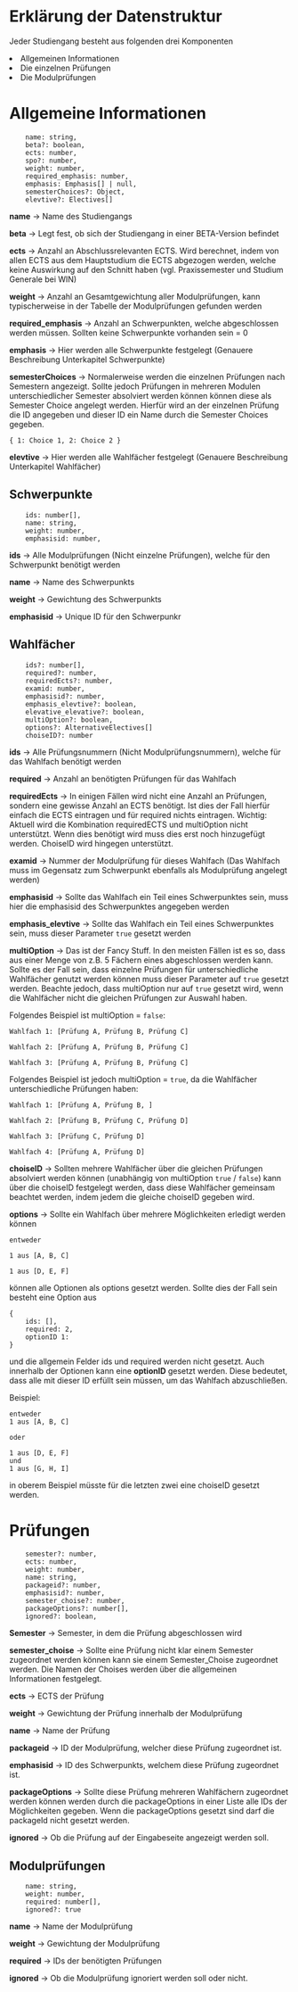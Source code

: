<h1>Erklärung der Datenstruktur</h1>

Jeder Studiengang besteht aus folgenden drei Komponenten
<li> Allgemeinen Informationen
<li> Die einzelnen Prüfungen
<li> Die Modulprüfungen

<h1>Allgemeine Informationen</h1>

```
    name: string,
    beta?: boolean,
    ects: number,
    spo?: number,
    weight: number,
    required_emphasis: number,
    emphasis: Emphasis[] | null,
    semesterChoices?: Object,
    elevtive?: Electives[]
```

**name** -> Name des Studiengangs

**beta** -> Legt fest, ob sich der Studiengang in einer BETA-Version befindet

**ects** -> Anzahl an Abschlussrelevanten ECTS. Wird berechnet, indem von allen ECTS aus dem Hauptstudium die ECTS abgezogen werden, welche keine Auswirkung auf den Schnitt haben (vgl. Praxissemester und Studium Generale bei WIN)

**weight** -> Anzahl an Gesamtgewichtung aller Modulprüfungen, kann typischerweise in der Tabelle der Modulprüfungen gefunden werden

**required_emphasis** -> Anzahl an Schwerpunkten, welche abgeschlossen werden müssen. Sollten keine Schwerpunkte vorhanden sein = 0

**emphasis** -> Hier werden alle Schwerpunkte festgelegt (Genauere Beschreibung Unterkapitel Schwerpunkte)

**semesterChoices** -> Normalerweise werden die einzelnen Prüfungen nach Semestern angezeigt. Sollte jedoch Prüfungen in mehreren Modulen unterschiedlicher Semester absolviert werden können können diese als Semester Choice angelegt werden.
Hierfür wird an der einzelnen Prüfung die ID angegeben und dieser ID ein Name durch die Semester Choices gegeben.

`
{
    1: Choice 1,
    2: Choice 2
}
`

**elevtive** -> Hier werden alle Wahlfächer festgelegt (Genauere Beschreibung Unterkapitel Wahlfächer)


<h2>Schwerpunkte</h2>

```
    ids: number[],
    name: string,
    weight: number,
    emphasisid: number,
```

**ids** -> Alle Modulprüfungen (Nicht einzelne Prüfungen), welche für den Schwerpunkt benötigt werden

**name** -> Name des Schwerpunkts

**weight** -> Gewichtung des Schwerpunkts

**emphasisid** -> Unique ID für den Schwerpunkr


<h2>Wahlfächer</h2>

```
    ids?: number[],
    required?: number,
    requiredEcts?: number,
    examid: number,
    emphasisid?: number,
    emphasis_elevtive?: boolean,
    elevative_elevative?: boolean,
    multiOption?: boolean,
    options?: AlternativeElectives[]
    choiseID?: number
```

**ids** -> Alle Prüfungsnummern (Nicht Modulprüfungsnummern), welche für das Wahlfach benötigt werden

**required** -> Anzahl an benötigten Prüfungen für das Wahlfach 

**requiredEcts** -> In einigen Fällen wird nicht eine Anzahl an Prüfungen, sondern eine gewisse Anzahl an ECTS benötigt. Ist dies der Fall hierfür einfach die ECTS eintragen und 
für required nichts eintragen.
Wichtig: Aktuell wird die Kombination requiredECTS und multiOption nicht unterstützt. Wenn dies benötigt wird muss dies erst noch hinzugefügt werden. ChoiseID wird hingegen unterstützt.

**examid** -> Nummer der Modulprüfung für dieses Wahlfach (Das Wahlfach muss im Gegensatz zum Schwerpunkt ebenfalls als Modulprüfung angelegt werden)

**emphasisid** -> Sollte das Wahlfach ein Teil eines Schwerpunktes sein, muss hier die emphasisid des Schwerpunktes angegeben werden

**emphasis_elevtive** -> Sollte das Wahlfach ein Teil eines Schwerpunktes sein, muss dieser Parameter `true` gesetzt werden

**multiOption** -> Das ist der Fancy Stuff. In den meisten Fällen ist es so, dass aus einer Menge von z.B. 5 Fächern eines abgeschlossen werden kann. Sollte es der Fall sein, dass einzelne Prüfungen für unterschiedliche Wahlfächer genutzt werden können muss dieser Parameter auf `true` gesetzt werden. 
Beachte jedoch, dass multiOption nur auf `true` gesetzt wird, wenn die Wahlfächer nicht die gleichen Prüfungen zur Auswahl haben.

Folgendes Beispiel ist multiOption = `false`:
```
Wahlfach 1: [Prüfung A, Prüfung B, Prüfung C]

Wahlfach 2: [Prüfung A, Prüfung B, Prüfung C]

Wahlfach 3: [Prüfung A, Prüfung B, Prüfung C]
```


Folgendes Beispiel ist jedoch multiOption = `true`, da die Wahlfächer unterschiedliche Prüfungen haben:
```
Wahlfach 1: [Prüfung A, Prüfung B, ]

Wahlfach 2: [Prüfung B, Prüfung C, Prüfung D]

Wahlfach 3: [Prüfung C, Prüfung D]

Wahlfach 4: [Prüfung A, Prüfung D]
```

**choiseID** -> Sollten mehrere Wahlfächer über die gleichen Prüfungen absolviert werden können (unabhängig von multiOption `true` / `false`) kann über die choiseID festgelegt werden, dass diese Wahlfächer gemeinsam beachtet werden, indem jedem die gleiche choiseID gegeben wird.

**options** -> Sollte ein Wahlfach über mehrere Möglichkeiten erledigt werden können 

```
entweder

1 aus [A, B, C]

1 aus [D, E, F]
```

können alle Optionen als options gesetzt werden. Sollte dies der Fall sein besteht eine Option aus 

```
{
    ids: [],
    required: 2,
    optionID 1: 
}
```

und die allgemein Felder ids und required werden nicht gesetzt. Auch innerhalb der Optionen kann eine **optionID** gesetzt werden. Diese bedeutet, dass alle mit dieser ID erfüllt sein müssen, um das Wahlfach abzuschließen.

Beispiel:

```
entweder
1 aus [A, B, C]

oder 

1 aus [D, E, F]
und 
1 aus [G, H, I]
```

in oberem Beispiel müsste für die letzten zwei eine choiseID gesetzt werden.

<h1>Prüfungen</h1>

```
    semester?: number,
    ects: number,
    weight: number,
    name: string,
    packageid?: number,
    emphasisid?: number,
    semester_choise?: number,
    packageOptions?: number[],
    ignored?: boolean,
```

**Semester** -> Semester, in dem die Prüfung abgeschlossen wird

**semester_choise** -> Sollte eine Prüfung nicht klar einem Semester zugeordnet werden können kann sie einem Semester_Choise zugeordnet werden. Die Namen der Choises werden über die allgemeinen Informationen festgelegt.

**ects** -> ECTS der Prüfung

**weight** -> Gewichtung der Prüfung innerhalb der Modulprüfung

**name** -> Name der Prüfung

**packageid** -> ID der Modulprüfung, welcher diese Prüfung zugeordnet ist.

**emphasisid** -> ID des Schwerpunkts, welchem diese Prüfung zugeordnet ist.

**packageOptions** -> Sollte diese Prüfung mehreren Wahlfächern zugeordnet werden können werden durch die packageOptions in einer Liste alle IDs der Möglichkeiten gegeben. Wenn die packageOptions gesetzt sind darf die packageId nicht gesetzt werden. 

**ignored** -> Ob die Prüfung auf der Eingabeseite angezeigt werden soll.

<h2>Modulprüfungen</h2>

```
    name: string,
    weight: number,
    required: number[],
    ignored?: true
```

**name** -> Name der Modulprüfung

**weight** -> Gewichtung der Modulprüfung

**required** -> IDs der benötigten Prüfungen

**ignored** -> Ob die Modulprüfung ignoriert werden soll oder nicht.